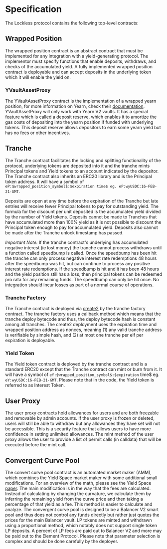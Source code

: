 # Specification

The Lockless protocol contains the following top-level contracts:

## Wrapped Position

The wrapped position contract is an abstract contract that must be implemented for any integration with a yield-generating protocol. The implementor must specify functions that enable deposits, withdraws, and checks of the accumulated yield. A fully implemented wrapped position contract is deployable and can accept deposits in the underlying token which it will enable the yield on.

### YVaultAssetProxy

The YVaultAssetProxy contract is the implementation of a wrapped yearn position, for more information on Yearn, check their [documentation](https://docs.yearn.finance/). YVaultAssetProxy will only work with Yearn V2 vaults. It has a special feature which is called a deposit reserve, which enables it to amortize the gas costs of depositing into the yearn position if funded with underlying tokens. This deposit reserve allows depositors to earn some yearn yield but has no fees or other incentives.

## Tranche

The Tranche contract facilitates the locking and splitting functionality of the protocol, underlying tokens are deposited into it and the tranche mints Principal tokens and Yield tokens to an account indicated by the depositor. The Tranche contract also inherits an ERC20 library and is the Principal token address. It will have a symbol of `eP:$wrapped_position_symbol$:$expiration time$ eg. eP:wyUSDC:16-FEB-21-GMT`.

Deposits are open at any time before the expiration of the Tranche but late entries will receive fewer Principal tokens to pay for outstanding yield. The formula for the discount per unit deposited is the accumulated yield divided by the number of Yield tokens. Deposits cannot be made to Tranches that have accumulated more than 100% yield as it is not possible to discount the Principal token enough to pay for accumulated yield. Deposits also cannot be made after the Tranche unlock timestamp has passed.

*Important Note:* If the tranche contract's underlying has accumulated negative interest (ie lost money) the tranche cannot process withdraws until a function called speedbump is called. Once the speedbump has been hit the tranche can only process negative interest rate redemptions 48 hours after the speedbump was hit, but can continue to process any positive interest rate redemptions. If the speedbump is hit and it has been 48 hours and the yield position still has a loss, then principal tokens can be redeemed pro rata for any remaining funds. The speedbump can only be hit once. No integration should incur losses as part of a normal course of operations.

### Tranche Factory

The Tranche contract is deployed via [create2](https://eips.ethereum.org/EIPS/eip-1014) by the tranche factory contract. The tranche factory uses a callback method which means that the tranche deploy bytecode and thus, the deploy bytecode hash is constant among all tranches. The create2 deployment uses the expiration time and wrapped position address as nonces, meaning (1) any valid tranche address is verifiable by simple hash, and (2) at most one tranche per elf per expiration is deployable.

### Yield Token

The Yield token contract is deployed by the tranche contract and is a standard ERC20 except that the Tranche contract can mint or burn from it. It will have a symbol of `eY:$wrapped_position_symbol$:$expiration` time$ eg. `eY:wyUSDC:16-FEB-21-GMT`. Please note that in the code, the Yield token is referred to as Interest Token.

## User Proxy

The user proxy contracts hold allowances for users and are both freezable and removable by admin accounts. If the user proxy is frozen or deleted, users will still be able to withdraw but any allowances they have set will not be accessible. This is a security feature that allows users to have more confidence in setting unlimited allowances. The mint method of the user proxy allows the user to provide a list of permit calls (in calldata) that will be executed before the mint call.

## Convergent Curve Pool

The convert curve pool contract is an automated market maker (AMM), which combines the Yield Space market maker with some additional small modifications. For an overview of the math, please see the Yield Space [paper](https://yield.is/YieldSpace.pdf). The main modification is in the way that the fees are calculated. Instead of calculating by changing the curvature, we calculate them by inferring the remaining yield from the curve price and then taking a percentage of that yield as a fee. This method is easier to calculate and analyze. The convergent curve pool is designed to be a Balancer V2 smart pool and thus does not control any funds directly but rather just quotes the prices for the main Balancer vault. LP tokens are minted and withdrawn using a proportional method, which notably does not support single token LP deposits. A percent of LP fees are paid out to Balancer V2 and more may be paid out to the Element Protocol. Please note that parameter selection is complex and should be done carefully by the deployer.
